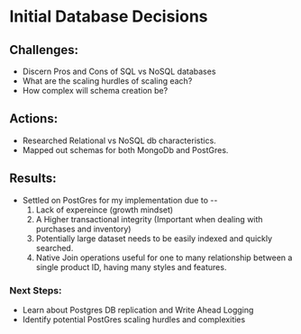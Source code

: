# Initial Database Decisions

## Challenges:
  * Discern Pros and Cons of SQL vs NoSQL databases
  * What are the scaling hurdles of scaling each?
  * How complex will schema creation be?
  
## Actions:
  * Researched Relational vs NoSQL db characteristics.
  * Mapped out schemas for both MongoDb and PostGres.
  
## Results:
  * Settled on PostGres for my implementation due to --
    1. Lack of expereince (growth mindset)
    2. A Higher transactional integrity (Important when dealing with purchases and inventory)
    3. Potentially large dataset needs to be easily indexed and quickly searched.
    4. Native Join operations useful for one to many relationship between a single product ID, having many styles and features.
 
### Next Steps:
  * Learn about Postgres DB replication and Write Ahead Logging
  * Identify potential PostGres scaling hurdles and complexities
